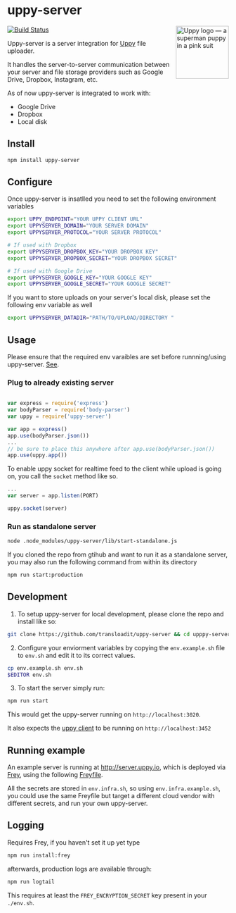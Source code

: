 # uppy-server

<img src="http://uppy.io/images/logos/uppy-dog-full.svg" width="120" alt="Uppy logo — a superman puppy in a pink suit" align="right">

[![Build Status](https://travis-ci.org/transloadit/uppy-server.svg?branch=master)](https://travis-ci.org/transloadit/uppy-server)

Uppy-server is a server integration for [Uppy](https://github.com/transloadit/uppy) file uploader.

It handles the server-to-server communication between your server and file storage providers such as Google Drive, Dropbox,
Instagram, etc.

As of now uppy-server is integrated to work with:

- Google Drive
- Dropbox
- Local disk

## Install

```bash
npm install uppy-server
```

## Configure

Once uppy-server is insatlled you need to set the following environment variables

```bash
export UPPY_ENDPOINT="YOUR UPPY CLIENT URL"
export UPPYSERVER_DOMAIN="YOUR SERVER DOMAIN"
export UPPYSERVER_PROTOCOL="YOUR SERVER PROTOCOL"

# If used with Dropbox
export UPPYSERVER_DROPBOX_KEY="YOUR DROPBOX KEY"
export UPPYSERVER_DROPBOX_SECRET="YOUR DROPBOX SECRET"

# If used with Google Drive
export UPPYSERVER_GOOGLE_KEY="YOUR GOOGLE KEY"
export UPPYSERVER_GOOGLE_SECRET="YOUR GOOGLE SECRET"

```

If you want to store uploads on your server's local disk, please set the following env variable as well

```bash
export UPPYSERVER_DATADIR="PATH/TO/UPLOAD/DIRECTORY "
```

## Usage

Please ensure that the required env varaibles are set before runnning/using uppy-server. [See](#configure).

### Plug to already existing server

```javascript

var express = require('express')
var bodyParser = require('body-parser')
var uppy = require('uppy-server')

var app = express()
app.use(bodyParser.json())
...
// be sure to place this anywhere after app.use(bodyParser.json())
app.use(uppy.app())

```

To enable uppy socket for realtime feed to the client while upload is going on, you call the `socket` method like so.

```javascript
...
var server = app.listen(PORT)

uppy.socket(server)

```

### Run as standalone server

```bash
node .node_modules/uppy-server/lib/start-standalone.js
```

If you cloned the repo from gtihub and want to run it as a standalone server, you may also run the following command from within its
directory

```bash
npm run start:production
```

## Development

1. To setup uppy-server for local development, please clone the repo and install like so:

```bash
git clone https://github.com/transloadit/uppy-server && cd upppy-server && npm install
```


2. Configure your enviorment variables by copying the `env.example.sh` file to `env.sh` and edit it to its correct values.

```bash
cp env.example.sh env.sh
$EDITOR env.sh
```


3. To start the server simply run:

```bash
npm run start
```

This would get the uppy-server running on `http://localhost:3020`.

It also expects the [uppy client](https://github.com/transloadit/uppy) to be running on `http://localhost:3452`

## Running example

An example server is running at http://server.uppy.io, which is deployed via
[Frey](https://github.com/kvz/frey), using the following [Freyfile](infra/Freyfile.toml).

All the secrets are stored in `env.infra.sh`, so using `env.infra.example.sh`, you could
use the same Freyfile but target a different cloud vendor with different secrets, and run your own
uppy-server.

## Logging

Requires Frey, if you haven't set it up yet type

```bash
npm run install:frey
```

afterwards, production logs are available through:

```bash
npm run logtail
```

This requires at least the `FREY_ENCRYPTION_SECRET` key present in your `./env.sh`.
